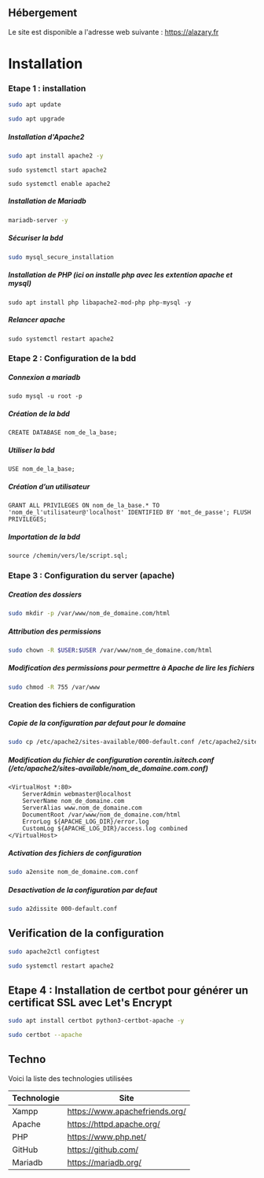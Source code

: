 ## Hébergement

Le site est disponible a l'adresse web suivante : https://alazary.fr

# Installation

### Etape 1 : installation
```sh
sudo apt update
```
```sh
sudo apt upgrade
```
##### Installation d'Apache2 
```sh
sudo apt install apache2 -y
```
```
sudo systemctl start apache2
```
```
sudo systemctl enable apache2
```

##### Installation de Mariadb 
```sh
mariadb-server -y
```
##### Sécuriser la bdd 
```sh
sudo mysql_secure_installation
```

##### Installation de PHP (ici on installe php avec les extention apache et mysql)
```ssh
sudo apt install php libapache2-mod-php php-mysql -y
```
##### Relancer apache
```ssh
sudo systemctl restart apache2
```

### Etape 2 : Configuration de la bdd 
##### Connexion a mariadb
```ssh
sudo mysql -u root -p
```
##### Création de la bdd
```ssh
CREATE DATABASE nom_de_la_base;
```
##### Utiliser la bdd 
```ssh
USE nom_de_la_base;
```
##### Création d’un utilisateur 
```ssh
GRANT ALL PRIVILEGES ON nom_de_la_base.* TO 'nom_de_l'utilisateur@'localhost' IDENTIFIED BY 'mot_de_passe'; FLUSH PRIVILEGES;
```
##### Importation de la bdd
```ssh
source /chemin/vers/le/script.sql;
```
### Etape 3 : Configuration du server (apache)

##### Creation des dossiers
```sh
sudo mkdir -p /var/www/nom_de_domaine.com/html
```

##### Attribution des permissions
```sh
sudo chown -R $USER:$USER /var/www/nom_de_domaine.com/html
```

##### Modification des permissions pour permettre à Apache de lire les fichiers

```sh
sudo chmod -R 755 /var/www
```
#### Creation des fichiers de configuration

##### Copie de la configuration par defaut pour le domaine
```sh
sudo cp /etc/apache2/sites-available/000-default.conf /etc/apache2/sites-available/nom_de_domaine.com.conf
```

##### Modification du fichier de configuration corentin.isitech.conf (/etc/apache2/sites-available/nom_de_domaine.com.conf)

```
<VirtualHost *:80>
    ServerAdmin webmaster@localhost
    ServerName nom_de_domaine.com
    ServerAlias www.nom_de_domaine.com
    DocumentRoot /var/www/nom_de_domaine.com/html
    ErrorLog ${APACHE_LOG_DIR}/error.log
    CustomLog ${APACHE_LOG_DIR}/access.log combined
</VirtualHost>
```

##### Activation des fichiers de configuration
```sh
sudo a2ensite nom_de_domaine.com.conf
```

##### Desactivation de la configuration par defaut

```sh
sudo a2dissite 000-default.conf
```

## Verification de la configuration
```sh
sudo apache2ctl configtest
```
```sh
sudo systemctl restart apache2
```

## Etape 4 : Installation de certbot pour générer un certificat SSL avec Let's Encrypt
```sh
sudo apt install certbot python3-certbot-apache -y
```
```sh
sudo certbot --apache
```
## Techno

Voici la liste des technologies utilisées

| Technologie | Site |
| ------ | ------ |
| Xampp | https://www.apachefriends.org/ |
| Apache | https://httpd.apache.org/ |
| PHP | https://www.php.net/ |
| GitHub | https://github.com/ |
| Mariadb | https://mariadb.org/ |




